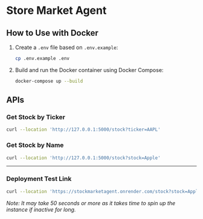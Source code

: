 # Store Market Agent

## How to Use with Docker

1. Create a `.env` file based on `.env.example`:
    ```sh
    cp .env.example .env
    ```

2. Build and run the Docker container using Docker Compose:
    ```sh
    docker-compose up --build
    ```

## APIs

### Get Stock by Ticker
```sh
curl --location 'http://127.0.0.1:5000/stock?ticker=AAPL'
```

### Get Stock by Name
```sh
curl --location 'http://127.0.0.1:5000/stock?stock=Apple'
```
---
### Deployment Test Link
```sh
curl --location 'https://stockmarketagent.onrender.com/stock?stock=Apple'
```
*Note: It may take 50 seconds or more as it takes time to spin up the instance if inactive for long.*
